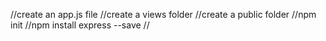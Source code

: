 //create an app.js file
//create a views folder
//create a public folder
//npm init
//npm install express --save
//